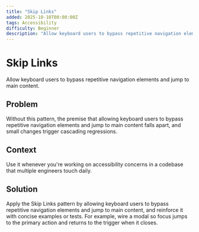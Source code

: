 ```yaml
---
title: "Skip Links"
added: 2025-10-10T00:00:00Z
tags: Accessibility
difficulty: Beginner
description: "Allow keyboard users to bypass repetitive navigation elements and jump to main content."
---
```

# Skip Links

Allow keyboard users to bypass repetitive navigation elements and jump to main content.

## Problem

Without this pattern, the premise that allowing keyboard users to bypass repetitive navigation elements and jump to main content falls apart, and small changes trigger cascading regressions.

## Context

Use it whenever you're working on accessibility concerns in a codebase that multiple engineers touch daily.

## Solution

Apply the Skip Links pattern by allowing keyboard users to bypass repetitive navigation elements and jump to main content, and reinforce it with concise examples or tests. For example, wire a modal so focus jumps to the primary action and returns to the trigger when it closes.
